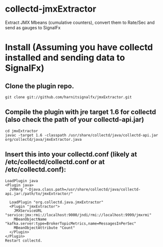 # collectd-jmxExtractor
Extract JMX Mbeans (cumulative counters), convert them to Rate/Sec and send as gauges to SignalFx

# Install (Assuming you have collectd installed and sending data to SignalFx)

## Clone the plugin repo.
```git clone git://github.com/harnitsignalfx/jmxExtractor.git```

## Compile the plugin with jre target 1.6 for collectd (also check the path of your collectd-api.jar)
```
cd jmxExtractor
javac -target 1.6 -classpath /usr/share/collectd/java/collectd-api.jar org/collectd/java/jmxExtractor.java
```

## Insert this into your collectd.conf (likely at /etc/collectd/collectd.conf or at /etc/collectd.conf):

```
LoadPlugin java
<Plugin java>
  JVMArg "-Djava.class.path=/usr/share/collectd/java/collectd-api.jar:/path/to/jmxExtractor/"

  LoadPlugin "org.collectd.java.jmxExtractor"
  <Plugin "jmxExtractor">
    JMXServiceURL "service:jmx:rmi://localhost:9000/jndi/rmi://localhost:9999/jmxrmi"
    MBeanObjectName "kafka.server:type=BrokerTopicMetrics,name=MessagesInPerSec"
    MBeanObjectAttribute "Count"
  </Plugin>
</Plugin>
Restart collectd.
```
